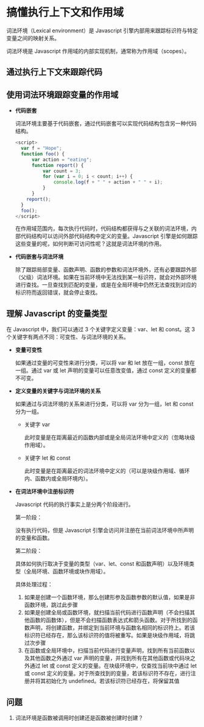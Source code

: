 # 搞懂执行上下文和作用域

词法环境（Lexical environment）是 Javascript 引擎内部用来跟踪标识符与特定变量之间的映射关系。

词法环境是 Javascript 作用域的内部实现机制，通常称为作用域（scopes）。

## 通过执行上下文来跟踪代码



## 使用词法环境跟踪变量的作用域

- **代码嵌套**

  词法环境主要基于代码嵌套，通过代码嵌套可以实现代码结构包含另一种代码结构。

  ```javascript
  <script>
  	var f = "Hope";
  	function foo() {
  		var action = "eating";
  		function report() {
  			var count = 3;
  			for (var i = 0; i < count; i++) {
  				console.log(f + " " + action + " " + i);
  			}
  		}
      report();
  	}
  	foo();
  </script>
  ```

  在作用域范围内，每次执行代码时，代码结构都获得与之关联的词法环境，内部代码结构可以访问外部代码结构中定义的变量。Javascript 引擎是如何跟踪这些变量的呢，如何判断可访问性呢？这就是词法环境的作用。

- **代码嵌套与词法环境**

  除了跟踪局部变量、函数声明、函数的参数和词法环境外，还有必要跟踪外部（父级）词法环境。如果在当前环境中无法找到某一标识符，就会对外部环境进行查找。一旦查找到匹配的变量，或是在全局环境中仍然无法查找到对应的标识符而返回错误，就会停止查找。



## 理解 Javascript 的变量类型

在 Javascript 中，我们可以通过 3 个关键字定义变量：var、let 和 const。这 3 个关键字有两点不同：可变性、与词法环境的关系。

- **变量可变性**

  如果通过变量的可变性来进行分类，可以将 var 和 let 放在一组，const 放在一组。通过 var 或 let 声明的变量可以任意改变值，通过 const 定义的变量都不可变。

- **定义变量的关键字与词法环境的关系**

  如果通过与词法环境的关系来进行分类，可以将 var 分为一组，let 和 const 分为一组。

  - 关键字 var

    此时变量是在距离最近的函数内部或是全局词法环境中定义的（忽略块级作用域）。

  - 关键字 let 和 const

    此时变量是在距离最近的词法环境中定义的（可以是块级作用域、循环内、函数内或全局环境内）。

- **在词法环境中注册标识符**

  Javascript 代码的执行事实上是分两个阶段进行。

  第一阶段：

  没有执行代码，但是 Javascript 引擎会访问并注册在当前词法环境中所声明的变量和函数。

  第二阶段：

  具体如何执行取决于变量的类型（var、let、const 和函数声明）以及环境类型（全局环境、函数环境或块作用域）。

  具体处理过程：

  1. 如果是创建一个函数环境，那么创建形参及函数参数的默认值，如果是非函数环境，跳过此步骤
  2. 如果是创建全局或函数环境，就扫描当前代码进行函数声明（不会扫描其他函数的函数体），但是不会扫描函数表达式和箭头函数。对于所找到的函数声明，将创建函数，并绑定到当前环境与函数名相同的标识符上。若该标识符已经存在，那么该标识符的值将被重写。如果是块级作用域，将跳过次步骤
  3. 在函数或全局环境中，扫描当前代码进行变量声明，找到所有当前函数以及其他函数之外通过 var 声明的变量，并找到所有在其他函数或代码块之外通过 let 或 const 定义的变量。在块级环境中，仅查找当前块中通过 let 或 const 定义的变量。对于所查找到的变量，若该标识符不存在，进行注册并将其初始化为 undefined。若该标识符已经存在，将保留其值





## 问题

1. 词法环境是函数被调用时创建还是函数被创建时创建？